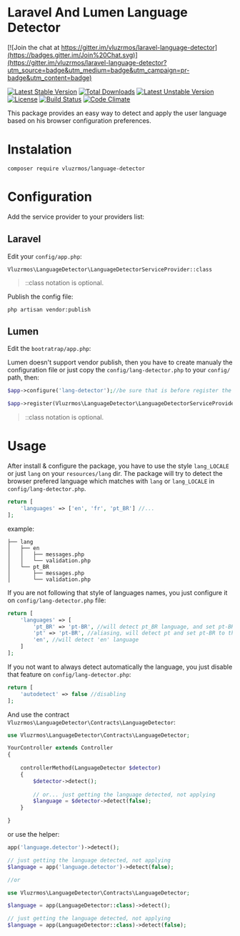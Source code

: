 # Laravel And Lumen Language Detector

[![Join the chat at https://gitter.im/vluzrmos/laravel-language-detector](https://badges.gitter.im/Join%20Chat.svg)](https://gitter.im/vluzrmos/laravel-language-detector?utm_source=badge&utm_medium=badge&utm_campaign=pr-badge&utm_content=badge)

[![Latest Stable Version](https://poser.pugx.org/vluzrmos/language-detector/v/stable)](https://packagist.org/packages/vluzrmos/language-detector) [![Total Downloads](https://poser.pugx.org/vluzrmos/language-detector/downloads)](https://packagist.org/packages/vluzrmos/language-detector) [![Latest Unstable Version](https://poser.pugx.org/vluzrmos/language-detector/v/unstable)](https://packagist.org/packages/vluzrmos/language-detector) [![License](https://poser.pugx.org/vluzrmos/language-detector/license)](https://packagist.org/packages/vluzrmos/language-detector) [![Build Status](https://travis-ci.org/vluzrmos/laravel-language-detector.svg)](https://travis-ci.org/vluzrmos/laravel-language-detector) [![Code Climate](https://codeclimate.com/github/vluzrmos/laravel-language-detector/badges/gpa.svg)](https://codeclimate.com/github/vluzrmos/laravel-language-detector)

This package provides an easy way to detect and apply the user language based on his browser configuration preferences.

# Instalation

`composer require vluzrmos/language-detector`

# Configuration

Add the service provider to your providers list:

## Laravel 

Edit your `config/app.php`: 

```
Vluzrmos\LanguageDetector\LanguageDetectorServiceProvider::class
```
> ::class notation is optional.

Publish the config file:

```
php artisan vendor:publish
```

## Lumen

Edit the `bootratrap/app.php`:

Lumen doesn't support vendor publish, then you have to create manualy the configuration file or 
just copy the `config/lang-detector.php` to your `config/` path, then:

```php
$app->configure('lang-detector');//be sure that is before register the package

$app->register(Vluzrmos\LanguageDetector\LanguageDetectorServiceProvider::class);
```
> ::class notation is optional.

# Usage

After install & configure the package, you have to use the style `lang_LOCALE` or just `lang` on your `resources/lang` dir. 
The package will try to detect the browser prefered language which matches with `lang` or `lang_LOCALE` in `config/lang-detector.php`.

```php
return [
    'languages' => ['en', 'fr', 'pt_BR'] //...
];
```
example:

```
├── lang
│   ├── en
│   │   ├── messages.php
│   │   └── validation.php
│   └── pt_BR
│       ├── messages.php
│       └── validation.php
```

If you are not following that style of languages names, you just configure it on `config/lang-detector.php` file:

```php
return [
    'languages' => [
        'pt_BR' => 'pt-BR', //will detect pt_BR language, and set pt-BR to the application,
        'pt' => 'pt-BR', //aliasing, will detect pt and set pt-BR to the application 
        'en', //will detect 'en' language
    ]
];
```

If you not want to always detect automatically the language, you just disable that feature on `config/lang-detector.php`:

```php
return [
    'autodetect' => false //disabling
];
```

And use the contract `Vluzrmos\LanguageDetector\Contracts\LanguageDetector`:

```php
use Vluzrmos\LanguageDetector\Contracts\LanguageDetector;

YourController extends Controller
{
    
    controllerMethod(LanguageDetector $detector)
    {
        $detector->detect(); 
        
        // or... just getting the language detected, not applying
        $language = $detector->detect(false);
    }

} 
```

or use the helper:

```php
app('language.detector')->detect();

// just getting the language detected, not applying
$language = app('language.detector')->detect(false);

//or 

use Vluzrmos\LanguageDetector\Contracts\LanguageDetector;

$language = app(LanguageDetector::class)->detect();

// just getting the language detected, not applying
$language = app(LanguageDetector::class)->detect(false);
```




